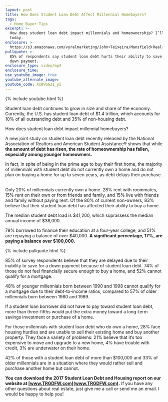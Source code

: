 ```yaml
---
layout: post
title: How Does Student Loan Debt Affect Millennial Homebuyers?
tags:
  - Home Buyer Tips
excerpt: >-
  How does student loan debt impact millennials and homeownership? I’ll explain
  today.
enclosure: >-
  https://s3.amazonaws.com/vyralmarketing/John+Teixeira/Mansfield+Real+Estate+Agent+Millennial+Homeowners.mp4
pullquote: >-
  85% of respondents say student loan debt hurts their ability to save for a
  down payment.
enclosure_type: video/mp4
enclosure_time:
use_youtube_image: true
youtube_alternate_image:
youtube_code: XI8V6G21_yI
---
```


{% include youtube.html %}

Student loan debt continues to grow in size and share of the economy. Currently, the U.S. has student loan debt of $1.4 trillion, which accounts for 10% of all outstanding debt and 35% of non-housing debt.&nbsp;

How does student loan debt impact millennial homebuyers?&nbsp;

A new joint study on student loan debt recently released by the National Association of Realtors and American Student Assistance&reg; shows that while **the amount of debt has risen, the rate of homeownership has fallen, especially among younger homeowners.&nbsp;**

In fact, in spite of being in the prime age to buy their first home, the majority of millennials with student debt do not currently own a home and do not plan on buying a home for up to seven years, as debt delays their purchase. &nbsp;

Only 20% of millennials currently own a home. 28% rent with roommates, 15% rent on their own or from friends and family, and 15% live with friends and family without paying rent. Of the 80% of current non-owners, 83% believe that their student loan debt has affected their ability to buy a home.&nbsp;

The median student debt load is $41,200, which suprassess the median annual income of $38,000.&nbsp;

79% borrowed to finance their education at a four-year college, and 51% are repaying a balance of over $40,000. **A significant percentage, 17%, are paying a balance over $100,000.&nbsp;**

{% include pullquote.html %}

85% of survey respondents believe that they are delayed due to their inability to save for a down payment because of student loan debt. 74% of those do not feel financially secure enough to buy a home, and 52% cannot qualify for a mortgage.&nbsp;

48% of younger millennials born between 1990 and 1998 cannot qualify for a mortgage due to their debt-to-income ratios, compared to 57% of older millennials born between 1980 and 1989.&nbsp;

If a student loan borrower did not have to pay toward student loan debt, more than three-fifths would put the extra money toward a long-term savings investment or purchase of a home.&nbsp;

For those millennials with student loan debt who do own a home, 28% face housing hurdles and are unable to sell their existing home and buy another property. They face a variety of problems: 21% believe that it’s too expensive to move and upgrade to a new home, 4% have trouble with credit, 3% are underwater on their home.&nbsp;

42% of those with a student loan debt of more than $100,000 and 33% of older millennials are in a situation where they would rather sell and purchase another home but cannot.&nbsp;

**You can download the 2017 Student Loan Debt and Housing report on our website at [www.TRGDFW.com](www.TRGDFW.com).** If you have any other questions about real estate, just give me a call or send me an email. I would be happy to help you!